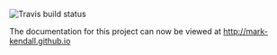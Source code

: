 ![Travis build status](https://travis-ci.org/mark-kendall/torc.svg?branch=master)

The documentation for this project can now be viewed at http://mark-kendall.github.io
